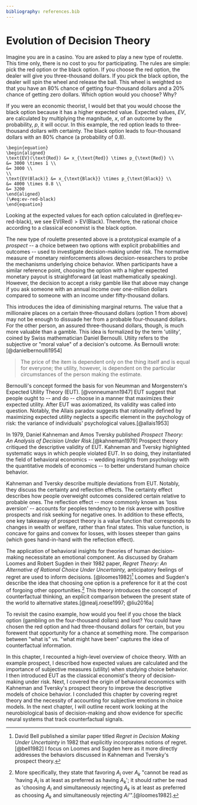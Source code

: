 ```yaml
---
bibliography: references.bib
---
```


# Evolution of Decision Theory

Imagine you are in a casino. You are asked to play a new type of roulette. This time only, there is no cost to you for participating. The rules are simple: pick the red option or the black option. If you choose the red option, the dealer will give you three-thousand dollars. If you pick the black option, the dealer will spin the wheel and release the ball. This wheel is weighted so that you have an 80% chance of getting four-thousand dollars and a 20% chance of getting zero dollars. Which option would you choose? Why?

If you were an economic theorist, I would bet that you would choose the black option because it has a higher expected value. Expected values, $EV$, are calculated by multiplying the magnitude, $x$, of an outcome by the probability, $p$, it will occur. In this example, the red option leads to three-thousand dollars with certainty. The black option leads to four-thousand dollars with an 80% chance (a probability of 0.8).

```{=tex}
\begin{equation}
\begin{aligned}
\text{EV}(\text{Red}) &= x_{\text{Red}} \times p_{\text{Red}} \\
&= 3000 \times 1 \\
&= 3000 \\
\\
\text{EV(Black)} &= x_{\text{Black}} \times p_{\text{Black}} \\
&= 4000 \times 0.8 \\
&= 3200
\end{aligned}
(\#eq:ev-red-black)
\end{equation}
```
Looking at the expected values for each option calculated in \@ref(eq:ev-red-black), we see $\text{EV}(\text{Red}) > \text{EV(Black)}$. Therefore, the rational choice according to a classical economist is the black option.

The new type of roulette presented above is a prototypical example of a *prospect* -- a choice between two options with explicit probabilities and outcomes -- used to investigate decision-making under risk. The normative measure of monetary reinforcements allows decision-researchers to probe the mechanisms underlying choice behavior. When participants have a similar reference point, choosing the option with a higher expected monetary payout is straightforward (at least mathematically speaking). However, the decision to accept a risky gamble like that above may change if you ask someone with an annual income over one-million dollars compared to someone with an income under fifty-thousand dollars.

This introduces the idea of diminishing marginal returns. The value that a millionaire places on a certain three-thousand dollars (option 1 from above) may not be enough to dissuade her from a probable four-thousand dollars. For the other person, an assured three-thousand dollars, though, is much more valuable than a gamble. This idea is formalized by the term 'utility', coined by Swiss mathematician Daniel Bernoulli. Utiity refers to the subjective or "moral value" of a decision's outcome. As Bernoulli wrote: [@danielbernoulli1954]

> The price of the item is dependent only on the thing itself and is equal for everyone; the utility, however, is dependent on the particular circumstances of the person making the estimate.

Bernoulli's concept formed the basis for von Neumman and Morgenstern's Expected Utility Theory (EUT). [@vonneumann1947] EUT suggest that people ought to -- and do -- choose in a manner that maximizes their expected utility. After EUT was axiomatized, its validity was called into question. Notably, the Allais paradox suggests that rationality defined by maximizing expected utility neglects a specific element in the psychology of risk: the variance of individuals' psychological values.[@allais1953]

In 1979, Daniel Kahneman and Amos Tversky published *Prospect Theory: An Analysis of Decision Under Risk*.[@kahneman1979] Prospect theory critiqued the descriptive validity of EUT. Kahneman and Tversky highlighted systematic ways in which people violated EUT. In so doing, they instantiated the field of behavioral economics -- wedding insights from psychology with the quantitative models of economics -- to better understand human choice behavior.

Kahneman and Tversky describe multiple deviations from EUT. Notably, they discuss the certainty and reflection effects. The certainty effect describes how people overweight outcomes considered certain relative to probable ones. The reflection effect -- more commonly known as 'loss aversion' -- accounts for peoples tendency to be risk averse with positive prospects and risk seeking for negative ones. In addition to these effects, one key takeaway of prospect theory is a value function that corresponds to changes in wealth or welfare, rather than final states. This value function, is concave for gains and convex for losses, with losses steeper than gains (which goes hand-in-hand with the reflection effect).

The application of behavioral insights for theories of human decision-making necessitate an emotional component. As discussed by Graham Loomes and Robert Sugden in their 1982 paper, *Regret Theory: An Alternative of Rational Choice Under Uncertainty,* anticipatory feelings of regret are used to inform decisions. [@loomes1982][^1] Loomes and Sugden's describe the idea that choosing one option is a preference for it at the cost of forgoing other opportunities.[^2] This theory introduces the concept of counterfactual thinking, an explicit comparison between the present state of the world to alternative states.[@nealj.roese1997; @liu2016a]

[^1]: David Bell published a similar paper titled *Regret in Decision Making Under Uncertainty* in 1982 that explicitly incorporates notions of regret. [@bell1982] I focus on Loomes and Sugden here as it more directly addresses the behaviors discussed in Kahneman and Tversky's prospect theory.

[^2]: More specifically, they state that favoring $A_i$ over $A_k$ "cannot be read as 'having $A_i$ is at least as preferred as having $A_k$'; it should rather be read as 'choosing $A_i$ and simultaneously rejecting $A_k$ is at least as preferred as choosing $A_k$ and simultaneously rejecting $Ai$'".[@loomes1982].

To revisit the casino example, how would you feel if you chose the black option (gambling on the four-thousand dollars) and lost? You could have chosen the red option and had three-thousand dollars for certain, but you forewent that opportunity for a chance at something more. The comparison between "what is" vs. "what might have been" captures the idea of counterfactual information.

In this chapter, I recounted a high-level overview of choice theory. With an example prospect, I described how expected values are calculated and the importance of subjective measures (utility) when studying choice behavior. I then introduced EUT as the classical economist's theory of decision-making under risk. Next, I covered the origin of behavioral economics with Kahneman and Tversky's prospect theory to improve the descriptive models of choice behavior. I concluded this chapter by covering regret theory and the necessity of accounting for subjective emotions in choice models. In the next chapter, I will outline recent work looking at the neurobiological basis of decision-making and show evidence for specific neural systems that track counterfactual signals.

